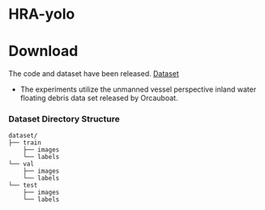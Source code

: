 # HRA-yolo
# Download
The code and dataset have been released. [Dataset]( https://pan.baidu.com/s/1qhYJRb5mjvoP3HmhhTjw9w?pwd=vs12 )
- The experiments utilize the unmanned vessel perspective inland water floating debris data  set released by Orcauboat.


### Dataset Directory Structure
~~~
dataset/
├── train
    ├── images
    └── labels
└── val
    ├── images
    └── labels
└── test
    ├── images
    └── labels


